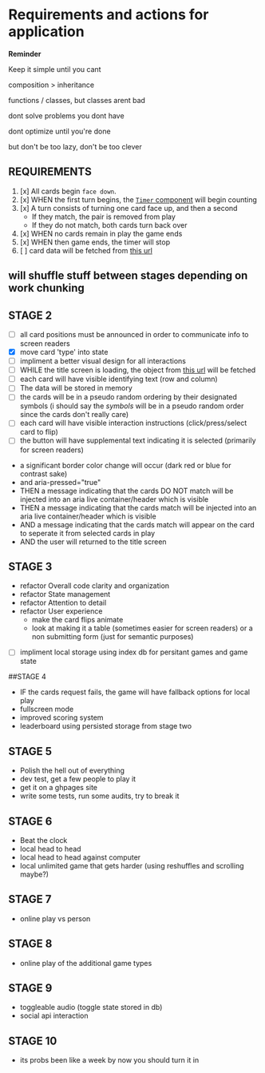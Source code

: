 # Requirements and actions for application

**Reminder**

Keep it simple until you cant

composition > inheritance

functions / classes, but classes arent bad

dont solve problems you dont have

dont optimize until you're done

but don't be too lazy, don't be too clever

## REQUIREMENTS

1. [x] All cards begin `face down`.
1. [x] WHEN the first turn begins, the [`Timer` component](../src/components/Timer/Timer.js) will begin counting
1. [x] A turn consists of turning one card face up, and then a second
    - If they match, the pair is removed from play
    - If they do not match, both cards turn back over
1. [x] WHEN no cards remain in play the game ends
1. [x] WHEN then game ends, the timer will stop
1. [ ] card data will be fetched from [this url](https://web-code-test-dot-nyt-games-prd.appspot.com/cards.json)

## will shuffle stuff between stages depending on work chunking

## STAGE 2

- [ ] all card positions must be announced in order to communicate info to screen readers
- [x] move card 'type' into state
- [ ] impliment a better visual design for all interactions
- [ ] WHILE the title screen is loading, the object from [this url](https://web-code-test-dot-nyt-games-prd.appspot.com/cards.json) will be fetched
- [ ] each card will have visible identifying text (row and column)
- [ ] The data will be stored in memory
- [ ] the cards will be in a pseudo random ordering by their designated symbols (i should say the _symbols_ will be in a pseudo random order since the cards don't really care)
- [ ] each card will have visible interaction instructions (click/press/select card to flip)
- [ ] the button will have supplemental text indicating it is selected (primarily for screen readers)
- a significant border color change will occur (dark red or blue for contrast sake)
- and aria-pressed="true"
- THEN a message indicating that the cards DO NOT match will be injected into an aria live container/header which is visible
- THEN a message indicating that the cards match will be injected into an aria live container/header which is visible
- AND a message indicating that the cards match will appear on the card to seperate it from selected cards in play
- AND the user will returned to the title screen

## STAGE 3
- refactor Overall code clarity and organization
- refactor State management
- refactor Attention to detail
- refactor User experience
    - make the card flips animate
    - look at making it a table (sometimes easier for screen readers) or a non submitting form (just for semantic purposes)
- [ ] impliment local storage using index db for persitant games and game state

##STAGE 4
- IF the cards request fails, the game will have fallback options for local play
- fullscreen mode
- improved scoring system
- leaderboard using persisted storage from stage two

## STAGE 5
- Polish the hell out of everything
- dev test, get a few people to play it
- get it on a ghpages site
- write some tests, run some audits, try to break it

## STAGE 6
- Beat the clock
- local head to head
- local head to head against computer
- local unlimited game that gets harder (using reshuffles and scrolling maybe?)

## STAGE 7
- online play vs person

## STAGE 8
- online play of the additional game types

## STAGE 9
- toggleable audio (toggle state stored in db)
- social api interaction

## STAGE 10
- its probs been like a week by now you should turn it in
